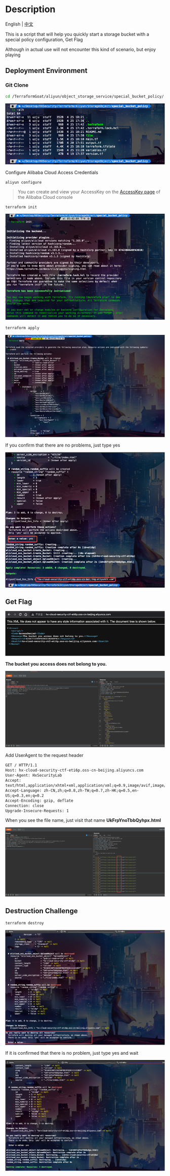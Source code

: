 # Description

English | [中文](./README_CN.md)

This is a script that will help you quickly start a storage bucket with a special policy configuration, Get Flag

Although in actual use will not encounter this kind of scenario, but enjoy playing

## Deployment Environment

### Git Clone

```bash
cd /TerraformGoat/aliyun/object_storage_service/special_bucket_policy/
```

![image-20220425182349048](../../../images/image-20220425182349048.png)

Configure Alibaba Cloud Access Credentials

```shell
aliyun configure
```

> You can create and view your AccessKey on the [AccessKey page](https://ram.console.aliyun.com/manage/ak) of the Alibaba Cloud console

```BASH
terraform init
```

![image-20220425182407093](../../../images/image-20220425182407093.png)

```bash
terraform apply
```

![image-20220425182434280](../../../images/image-20220425182434280.png)

If you confirm that there are no problems, just type yes

![image-20220425182506076](../../../images/image-20220425182506076.png)

## Get Flag

![image-20220425182550091](../../../images/image-20220425182550091.png)

**The bucket you access does not belong to you.**

![image-20220425182750630](../../../images/image-20220425182750630.png)

Add UserAgent to the request header

```http
GET / HTTP/1.1
Host: hx-cloud-security-ctf-eti6p.oss-cn-beijing.aliyuncs.com
User-Agent: HxSecurityLab
Accept: text/html,application/xhtml+xml,application/xml;q=0.9,image/avif,image/webp,*/*;q=0.8
Accept-Language: zh-CN,zh;q=0.8,zh-TW;q=0.7,zh-HK;q=0.5,en-US;q=0.3,en;q=0.2
Accept-Encoding: gzip, deflate
Connection: close
Upgrade-Insecure-Requests: 1
```

When you see the file name, just visit that name **UkFrpYnoTbbQyhpx.html**

![image-20220425182853118](../../../images/image-20220425182853118.png)

## Destruction Challenge

```bash
terraform destroy
```

![image-20220425182951151](../../../images/image-20220425182951151.png)

If it is confirmed that there is no problem, just type yes and wait

![image-20220425183028857](../../../images/image-20220425183028857.png)
